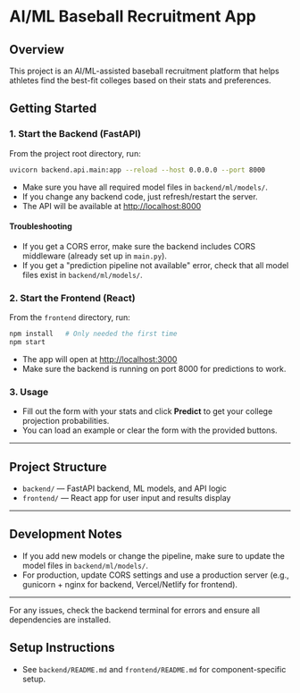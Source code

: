 # AI/ML Baseball Recruitment App

## Overview
This project is an AI/ML-assisted baseball recruitment platform that helps athletes find the best-fit colleges based on their stats and preferences.

## Getting Started

### 1. Start the Backend (FastAPI)

From the project root directory, run:

```bash
uvicorn backend.api.main:app --reload --host 0.0.0.0 --port 8000
```

- Make sure you have all required model files in `backend/ml/models/`.
- If you change any backend code, just refresh/restart the server.
- The API will be available at [http://localhost:8000](http://localhost:8000)

#### Troubleshooting
- If you get a CORS error, make sure the backend includes CORS middleware (already set up in `main.py`).
- If you get a "prediction pipeline not available" error, check that all model files exist in `backend/ml/models/`.

### 2. Start the Frontend (React)

From the `frontend` directory, run:

```bash
npm install   # Only needed the first time
npm start
```

- The app will open at [http://localhost:3000](http://localhost:3000)
- Make sure the backend is running on port 8000 for predictions to work.

### 3. Usage
- Fill out the form with your stats and click **Predict** to get your college projection probabilities.
- You can load an example or clear the form with the provided buttons.

---

## Project Structure
- `backend/` — FastAPI backend, ML models, and API logic
- `frontend/` — React app for user input and results display

---

## Development Notes
- If you add new models or change the pipeline, make sure to update the model files in `backend/ml/models/`.
- For production, update CORS settings and use a production server (e.g., gunicorn + nginx for backend, Vercel/Netlify for frontend).

---

For any issues, check the backend terminal for errors and ensure all dependencies are installed.

## Setup Instructions
- See `backend/README.md` and `frontend/README.md` for component-specific setup. 
